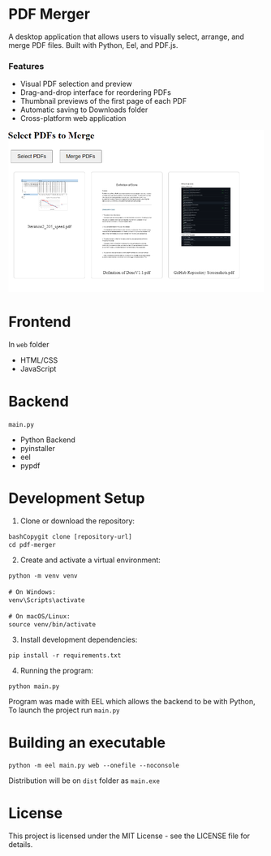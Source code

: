 # PDF Merger
A desktop application that allows users to visually select, arrange, and merge PDF files. Built with Python, Eel, and PDF.js.

### Features
- Visual PDF selection and preview
- Drag-and-drop interface for reordering PDFs
- Thumbnail previews of the first page of each PDF
- Automatic saving to Downloads folder
- Cross-platform web application

![](image.png)

# Frontend
In `web` folder
- HTML/CSS
- JavaScript
# Backend
`main.py`
- Python Backend
- pyinstaller
- eel
- pypdf

# Development Setup

1. Clone or download the repository:

```
bashCopygit clone [repository-url]
cd pdf-merger
```

2. Create and activate a virtual environment:

```
python -m venv venv

# On Windows:
venv\Scripts\activate

# On macOS/Linux:
source venv/bin/activate
```

3. Install development dependencies:

```
pip install -r requirements.txt
```

4. Running the program:

```
python main.py
```
Program was made with EEL which allows the backend to be with Python,
To launch the project run `main.py` 

# Building an executable

```
python -m eel main.py web --onefile --noconsole
```

Distribution will be on `dist` folder as `main.exe`

# License
This project is licensed under the MIT License - see the LICENSE file for details.

